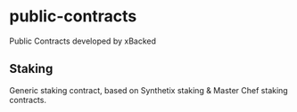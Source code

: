 # public-contracts
Public Contracts developed by xBacked


Staking
----

Generic staking contract, based on Synthetix staking & Master Chef staking contracts.